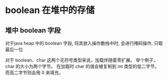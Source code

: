 # boolean 在堆中的存储

## 堆中 boolean 字段

对于java heap 中的 boolean 字段, 将其放入操作数栈中时, 会进行掩码操作, 只取最后一位

对于 boolean、char 这两个无符号类型来说，加载伴随着零扩展。
举个例子，char 的大小为两个字节。
在加载时 char 的值会被复制到 int 类型的低二字节，
而高二字节则会用 0 来填充。

